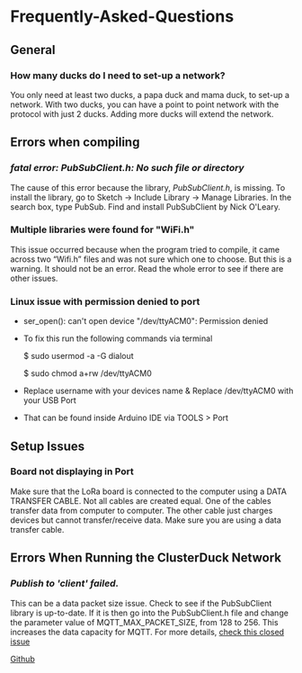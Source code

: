 # Frequently-Asked-Questions

## General

### How many ducks do I need to set-up a network?

You only need at least two ducks, a papa duck and mama duck, to set-up a network. With two ducks, you can have a point to point network with the protocol with just 2 ducks. Adding more ducks will extend the network.

## Errors when compiling

### _fatal error: PubSubClient.h: No such file or directory_

The cause of this error because the library, _PubSubClient.h_, is missing. To install the library, go to Sketch -&gt; Include Library -&gt; Manage Libraries. In the search box, type PubSub. Find and install PubSubClient by Nick O'Leary.

### Multiple libraries were found for "WiFi.h"

This issue occurred because when the program tried to compile, it came across two “Wifi.h” files and was not sure which one to choose. But this is a warning. It should not be an error. Read the whole error to see if there are other issues.

### Linux issue with permission denied to port

* ser\_open\(\): can't open device "/dev/ttyACM0": Permission denied
* To fix this run the following commands via terminal 

  $ sudo usermod -a -G dialout 

  $ sudo chmod a+rw /dev/ttyACM0

* Replace username with your devices name & Replace /dev/ttyACM0 with your USB Port
* That can be found inside Arduino IDE via TOOLS &gt; Port 

## Setup Issues

### Board not displaying in Port

Make sure that the LoRa board is connected to the computer using a DATA TRANSFER CABLE. Not all cables are created equal. One of the cables transfer data from computer to computer. The other cable just charges devices but cannot transfer/receive data. Make sure you are using a data transfer cable.

## Errors When Running the ClusterDuck Network

### _Publish to 'client' failed._

This can be a data packet size issue. Check to see if the PubSubClient library is up-to-date. If it is then go into the PubSubClient.h file and change the parameter value of MQTT\_MAX\_PACKET\_SIZE, from 128 to 256. This increases the data capacity for MQTT. For more details, [check this closed issue](https://github.com/Code-and-Response/ClusterDuck-Protocol/issues/116)

[Github](https://github.com/Code-and-Response/ClusterDuck-Protocol)

